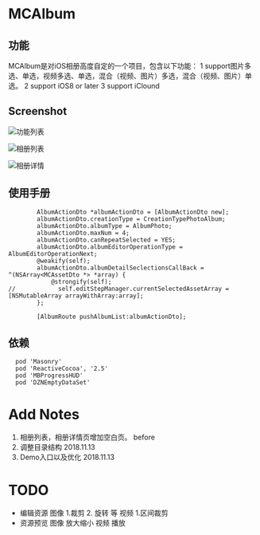 # MCAlbum

## 功能
MCAlbum是对iOS相册高度自定的一个项目，包含以下功能：
1 support图片多选、单选，视频多选、单选，混合（视频、图片）多选，混合（视频、图片）单选。
2 support iOS8 or later
3 support iClound

## Screenshot
![功能列表](./ScreenShot/1.png)

![相册列表](./ScreenShot/2.png)

![相册详情](./ScreenShot/3.png)

## 使用手册

```
        AlbumActionDto *albumActionDto = [AlbumActionDto new];
        albumActionDto.creationType = CreationTypePhotoAlbum;
        albumActionDto.albumType = AlbumPhoto;
        albumActionDto.maxNum = 4;
        albumActionDto.canRepeatSelected = YES;
        albumActionDto.albumEditorOperationType = AlbumEditorOperationNext;
        @weakify(self);
        albumActionDto.albumDetailSeclectionsCallBack = ^(NSArray<MCAssetDto *> *array) {
            @strongify(self);
//            self.editStepManager.currentSelectedAssetArray = [NSMutableArray arrayWithArray:array];
        };

        [AlbumRoute pushAlbumList:albumActionDto];
```

## 依赖

```
  pod 'Masonry'
  pod 'ReactiveCocoa', '2.5'
  pod 'MBProgressHUD'
  pod 'DZNEmptyDataSet'
```

# Add Notes
1. 相册列表，相册详情页增加空白页。 before
2. 调整目录结构 2018.11.13
3. Demo入口以及优化 2018.11.13


# TODO
 - 编辑资源
   图像 1.裁剪 2. 旋转 等
   视频 1.区间裁剪
- 资源预览
  图像 放大缩小
  视频 播放
